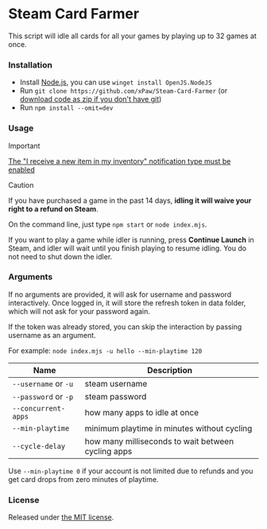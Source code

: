 # Steam Card Farmer

This script will idle all cards for all your games by playing up to 32 games at once.

### Installation

- Install [Node.js](https://nodejs.org), you can use `winget install OpenJS.NodeJS`
- Run `git clone https://github.com/xPaw/Steam-Card-Farmer` (or [download code as zip if you don't have git](https://github.com/xPaw/Steam-Card-Farmer/archive/refs/heads/master.zip))
- Run `npm install --omit=dev`

### Usage

> [!IMPORTANT]
> [The "I receive a new item in my inventory" notification type must be enabled](https://store.steampowered.com/account/notificationsettings)

> [!CAUTION]
> If you have purchased a game in the past 14 days, **idling it will waive your right to a refund on Steam**.

On the command line, just type `npm start` or `node index.mjs`.

If you want to play a game while idler is running, press **Continue Launch** in Steam, and idler will wait until you finish playing to resume idling. You do not need to shut down the idler.

### Arguments

If no arguments are provided, it will ask for username and password interactively.
Once logged in, it will store the refresh token in data folder, which will not ask for your password again.

If the token was already stored, you can skip the interaction by passing username as an argument.

For example: `node index.mjs -u hello --min-playtime 120`

Name | Description
---- | -----------
`--username` or `-u` | steam username
`--password` or `-p` | steam password
`--concurrent-apps` | how many apps to idle at once
`--min-playtime` | minimum playtime in minutes without cycling
`--cycle-delay` | how many milliseconds to wait between cycling apps

Use `--min-playtime 0` if your account is not limited due to refunds and you get card drops from zero minutes of playtime.

### License

Released under [the MIT license](https://opensource.org/license/mit/).
